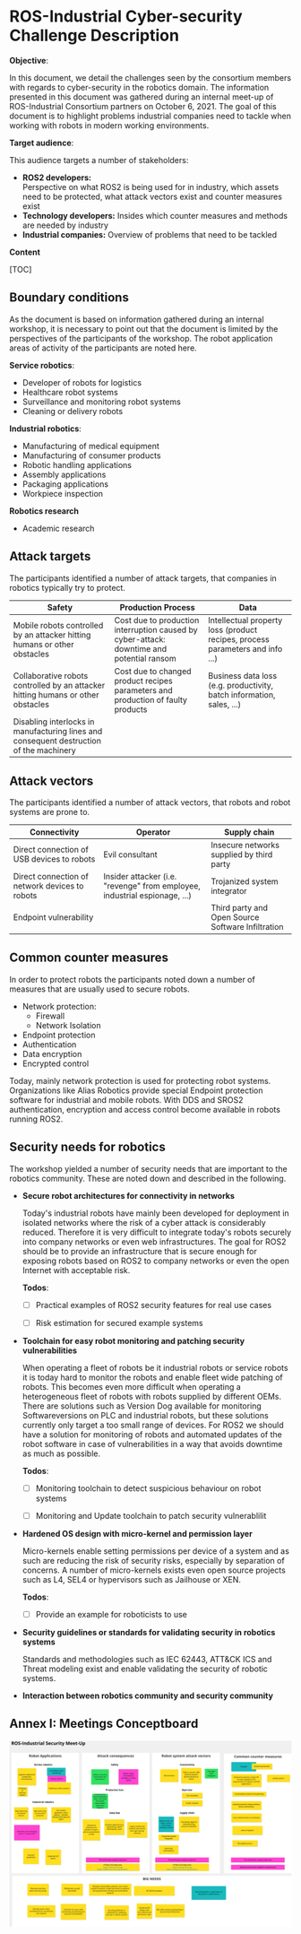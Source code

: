 # ROS-Industrial Cyber-security Challenge Description







**Objective**:

In this document, we detail the challenges seen by the consortium members with regards to cyber-security in the robotics domain. The information presented in this document was gathered during an internal meet-up of ROS-Industrial Consortium partners on October 6, 2021. The goal of this document is to highlight problems industrial companies need to tackle when working with robots in modern working environments. 

**Target audience**:

This audience targets a number of stakeholders:

* **ROS2 developers:**  
  Perspective on what ROS2 is being used for in industry, which assets need to be protected, what attack vectors exist and counter measures exist
* **Technology developers:** 
  Insides which counter measures and methods are needed by industry
* **Industrial companies:**
  Overview of problems that need to be tackled



**Content**

[TOC]

## Boundary conditions

As the document is based on information gathered during an internal workshop, it is necessary to point out that the document is limited by the perspectives of the participants of the workshop. The robot application areas of activity of the participants are noted here.

**Service robotics**:

* Developer of robots for logistics
* Healthcare robot systems
* Surveillance and monitoring robot systems
* Cleaning or delivery robots

**Industrial robotics**:

* Manufacturing of medical equipment
* Manufacturing of consumer products
* Robotic handling applications
* Assembly applications
* Packaging applications
* Workpiece inspection

**Robotics research**

* Academic research

## Attack targets

The participants identified a number of attack targets, that companies in robotics typically try to protect.

| Safety                                                       | Production Process                                           | Data                                                         |
| ------------------------------------------------------------ | ------------------------------------------------------------ | ------------------------------------------------------------ |
| Mobile robots controlled by an attacker hitting humans or other obstacles | Cost due to production interruption caused by cyber-attack: downtime and potential ransom | Intellectual property loss (product recipes, process parameters and info ...) |
| Collaborative robots controlled by an attacker hitting humans or other obstacles | Cost due to changed product recipes parameters and production of faulty products | Business data loss (e.g. productivity, batch information, sales, ...) |
| Disabling interlocks in manufacturing lines and consequent destruction of the machinery |                                                              |                                                              |

## Attack vectors

The participants identified a number of attack vectors, that robots and robot systems are prone to.

| Connectivity                                   | Operator                                                     | Supply chain                                      |
| ---------------------------------------------- | ------------------------------------------------------------ | ------------------------------------------------- |
| Direct connection of USB devices to robots     | Evil consultant                                              | Insecure networks supplied by third party         |
| Direct connection of network devices to robots | Insider attacker (i.e. "revenge" from employee, industrial espionage, ...) | Trojanized system integrator                      |
| Endpoint vulnerability                         |                                                              | Third party and Open Source Software Infiltration |

## Common counter measures

In order to protect robots the participants noted down a number of measures that are usually used to secure robots. 

* Network protection:
  * Firewall
  * Network Isolation
* Endpoint protection
* Authentication
* Data encryption
* Encrypted control

Today, mainly network protection is used for protecting robot systems. Organizations like Alias Robotics provide special Endpoint protection software for industrial and mobile robots. With DDS and SROS2 authentication, encryption and access control become available in robots running ROS2.

## Security needs for robotics

The workshop yielded a number of security needs that are important to the robotics community. These are noted down and described in the following.

* **Secure robot architectures for connectivity in networks**

  Today's industrial robots have mainly been developed for deployment in isolated networks where the risk of a cyber attack is considerably reduced. Therefore it is very difficult to integrate today's robots securely into company networks or even web infrastructures. The goal for ROS2 should be to provide an infrastructure that is secure enough for exposing robots based on ROS2 to company networks or even the open Internet with acceptable risk.

  **Todos**:

  - [ ] Practical examples of ROS2 security features for real use cases
  - [ ] Risk estimation for secured example systems



* **Toolchain for easy robot monitoring and patching security vulnerabilities**

  When operating a fleet of robots be it industrial robots or service robots  it is today hard to monitor the robots and enable fleet wide patching of robots. This becomes even more difficult when operating a heterogeneous fleet of robots with robots supplied by different OEMs. There are solutions such as Version Dog available for monitoring Softwareversions on PLC and industrial robots, but these solutions currently only target a too small range of devices. For ROS2 we should have a solution for monitoring of robots and automated updates of the robot software in case of vulnerabilities in a way that avoids downtime as much as possible.

  **Todos**:

  - [ ] Monitoring toolchain to detect suspicious behaviour on robot systems
  - [ ] Monitoring and Update toolchain to patch security vulnerablilit



* **Hardened OS design with micro-kernel and permission layer**

  Micro-kernels enable setting permissions per device of a system and as such are reducing the risk of security risks, especially by separation of concerns. A number of micro-kernels exists even open source projects such as L4, SEL4 or hypervisors such as Jailhouse or XEN. 

  **Todos**:

  - [ ] Provide an example for roboticists to use



* **Security guidelines or standards for validating security in robotics systems**

  Standards and methodologies such as IEC 62443, ATT&CK ICS and Threat modeling exist and enable validating the security of robotic systems.

   

* **Interaction between robotics community and security community**



## Annex I: Meetings Conceptboard



![ROS-Industrial Security Meet-Up](../misc/robot_security_concept_board.png)

